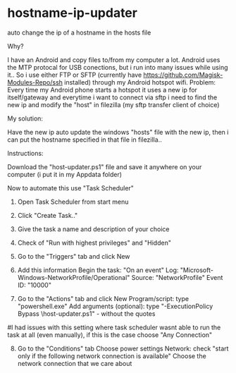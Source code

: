 # hostname-ip-updater
auto change the ip of a hostname in the hosts file


Why?

I have an Android and copy files to/from my computer a lot. Android uses the MTP protocal for USB conections, but i run into many issues while using it.. So i use either FTP or SFTP (currently have https://github.com/Magisk-Modules-Repo/ssh installed) through my Android hotspot wifi.
Problem: Every time my Android phone starts a hotspot it uses a new ip for itself/gateway and everytime i want to connect via sftp i need to find the new ip and modify the "host" in filezilla (my sftp transfer client of choice)

My solution:

Have the new ip auto update the windows "hosts" file with the new ip, then i can put the hostname specified in that file in filezilla..

Instructions:

Download the "host-updater.ps1" file and save it anywhere on your computer (i put it in my Appdata folder)

Now to automate this use "Task Scheduler" 

1. Open Task Scheduler from start menu 

2. Click "Create Task.."

3. Give the task a name and description of your choice

4. Check of "Run with highest privileges" and "Hidden" 

5. Go to the "Triggers" tab and click New

6. Add this information
    Begin the task: "On an event"
    Log: "Microsoft-Windows-NetworkProfile/Operational"
    Source: "NetworkProfile"
    Event ID: "10000"
    
7. Go to the "Actions" tab and click New
    Program/script: type "powershell.exe"
    Add arguments (optional): type "-ExecutionPolicy Bypass <Loaction to File>\host-updater.ps1" - without the quotes

#I had issues with this setting where task scheduler wasnt able to run the task at all (even manually), if this is the case choose "Any Connection"

8. Go to the "Conditions" tab
    Choose power settings
    Network: check "start only if the following network connection is available"
    Choose the network connection that we care about

